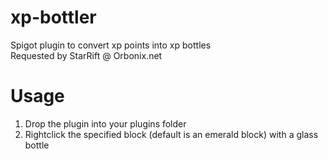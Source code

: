 # xp-bottler

Spigot plugin to convert xp points into xp bottles\
Requested by StarRift @ Orbonix.net

# Usage

1. Drop the plugin into your plugins folder
2. Rightclick the specified block (default is an emerald block) with a glass bottle